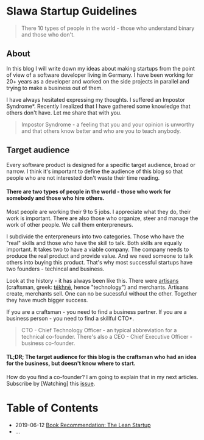 # Slawa Startup Guidelines

> There 10 types of people in the world - those who understand binary and those who don't.

## About

In this blog I will write down my ideas about making startups from the point of view of a software developer living in Germany. I have been working for 20+ years as a developer and worked on the side projects in parallel and trying to make a business out of them.

I have always hesitated expressing my thoughts. I suffered an Impostor Syndrome*. Recently I realized that I have gathered some knowledge that others don't have. Let me share that with you.

> Impostor Syndrome - a feeling that you and your opinion is unworthy and that others know better and who are you to teach anybody.

## Target audience

Every software product is designed for a specific target audience, broad or narrow. I think it's important to define the audience of this blog so that people who are not interested don't waste their time reading.

#### There are two types of people in the world - those who work for somebody and those who hire others.

Most people are working their 9 to 5 jobs. I appreciate what they do, their work is important. There are also those who organize, steer and manage the work of other people. We call them enterpreneurs.

I subdivide the enterpreneurs into two categories. Those who have the "real" skills and those who have the skill to talk. Both skills are equally important. It takes two to have a viable company. The company needs to produce the real product and provide value. And we need someone to talk others into buying this product. That's why most successful startups have two founders - techincal and business.

Look at the history - it has always been like this. There were [artisans](https://en.wikipedia.org/wiki/Artisan) (craftsman, greek: [tékhnē](https://en.wiktionary.org/wiki/τέχνη), hence "technology") and merchants. Artisans create, merchants sell. One can no be sucessful without the other. Together they have much bigger success.

If you are a craftsman - you need to find a business partner. If you are a business person - you need to find a skillful CTO*.

> CTO - Chief Technology Officer - an typical abbreviation for a technical co-founder. There's also a CEO - Chief Executive Officer - business co-founder.

#### TL;DR; The target audience for this blog is the craftsman who had an idea for the business, but doesn't know where to start.

How do you find a co-founder? I am going to explain that in my next articles.
Subscribe by [Watching] this [issue](https://github.com/spidgorny/blog/issues/1).

# Table of Contents

* 2019-06-12 [Book Recommendation: The Lean Startup](https://github.com/spidgorny/blog/blob/master/2019/06-12-Lean-Startup.md)
* ...
